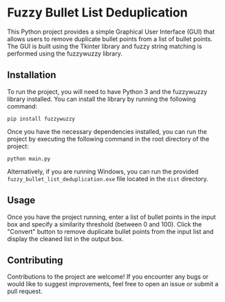 # Fuzzy Bullet List Deduplication

This Python project provides a simple Graphical User Interface (GUI) that allows users to remove duplicate bullet points from a list of bullet points. The GUI is built using the Tkinter library and fuzzy string matching is performed using the fuzzywuzzy library.

## Installation

To run the project, you will need to have Python 3 and the fuzzywuzzy library installed. You can install the library by running the following command:

`pip install fuzzywuzzy` 

Once you have the necessary dependencies installed, you can run the project by executing the following command in the root directory of the project:

`python main.py` 

Alternatively, if you are running Windows, you can run the provided `fuzzy_bullet_list_deduplication.exe` file located in the `dist` directory.

## Usage

Once you have the project running, enter a list of bullet points in the input box and specify a similarity threshold (between 0 and 100). Click the "Convert" button to remove duplicate bullet points from the input list and display the cleaned list in the output box.

## Contributing

Contributions to the project are welcome! If you encounter any bugs or would like to suggest improvements, feel free to open an issue or submit a pull request.
